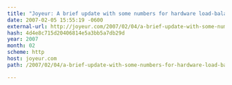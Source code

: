 ```yaml
---
title: "Joyeur: A brief update with some numbers for hardware load-balanced mongrels"
date: 2007-02-05 15:55:19 -0600
external-url: http://joyeur.com/2007/02/04/a-brief-update-with-some-numbers-for-hardware-load-balanced-mongrels
hash: 4d4e8c715d20406814e5a3bb5a7db29d
year: 2007
month: 02
scheme: http
host: joyeur.com
path: /2007/02/04/a-brief-update-with-some-numbers-for-hardware-load-balanced-mongrels

---
```



